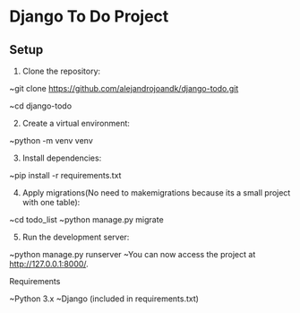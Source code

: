 # Django To Do Project

## Setup

1. Clone the repository:

  ~git clone https://github.com/alejandrojoandk/django-todo.git
  
  ~cd django-todo

2. Create a virtual environment:

  ~python -m venv venv

3. Install dependencies:

  ~pip install -r requirements.txt

4. Apply migrations(No need to makemigrations because its a small project with one table):

  ~cd todo_list
  ~python manage.py migrate

5. Run the development server:

  ~python manage.py runserver
  ~You can now access the project at http://127.0.0.1:8000/.

Requirements

  ~Python 3.x
  ~Django (included in requirements.txt)
